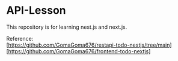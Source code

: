 # API-Lesson

This repository is for learning nest.js and next.js.

Reference:  
[https://github.com/GomaGoma676/restapi-todo-nestjs/tree/main]    [https://github.com/GomaGoma676/frontend-todo-nextjs]

